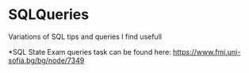 # SQLQueries
Variations of SQL tips and queries I find usefull

*SQL State Exam queries task can be found here: https://www.fmi.uni-sofia.bg/bg/node/7349
